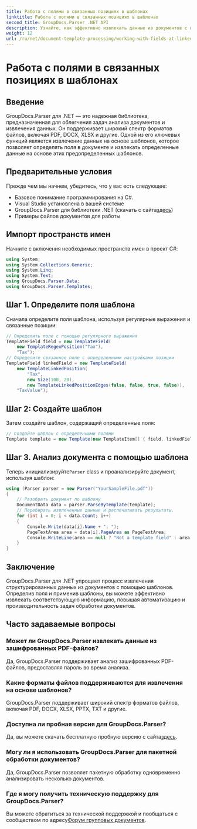 ```yaml
---
title: Работа с полями в связанных позициях в шаблонах
linktitle: Работа с полями в связанных позициях в шаблонах
second_title: GroupDocs.Parser .NET API
description: Узнайте, как эффективно извлекать данные из документов с помощью GroupDocs.Parser для .NET. Пошаговое руководство с примерами кода.
weight: 12
url: /ru/net/document-template-processing/working-with-fields-at-linked-positions-in-templates/
---
```


# Работа с полями в связанных позициях в шаблонах

## Введение
GroupDocs.Parser для .NET — это надежная библиотека, предназначенная для облегчения задач анализа документов и извлечения данных. Он поддерживает широкий спектр форматов файлов, включая PDF, DOCX, XLSX и другие. Одной из его ключевых функций является извлечение данных на основе шаблонов, которое позволяет определять поля в документе и извлекать определенные данные на основе этих предопределенных шаблонов.
## Предварительные условия
Прежде чем мы начнем, убедитесь, что у вас есть следующее:
- Базовое понимание программирования на C#.
- Visual Studio установлена в вашей системе
-  GroupDocs.Parser для библиотеки .NET (скачать с сайта[здесь](https://releases.groupdocs.com/parser/net/))
- Примеры файлов документов для работы

## Импорт пространств имен
Начните с включения необходимых пространств имен в проект C#:
```csharp
using System;
using System.Collections.Generic;
using System.Linq;
using System.Text;
using GroupDocs.Parser.Data;
using GroupDocs.Parser.Templates;
```
## Шаг 1. Определите поля шаблона
Сначала определите поля шаблона, используя регулярные выражения и связанные позиции:
```csharp
// Определить поле с помощью регулярного выражения
TemplateField field = new TemplateField(
    new TemplateRegexPosition("Tax"),
    "Tax");
// Определите связанное поле с определенными настройками позиции
TemplateField linkedField = new TemplateField(
    new TemplateLinkedPosition(
        "Tax",
        new Size(100, 20),
        new TemplateLinkedPositionEdges(false, false, true, false)),
    "TaxValue");
```
## Шаг 2: Создайте шаблон
Затем создайте шаблон, содержащий определенные поля:
```csharp
// Создайте шаблон с определенными полями
Template template = new Template(new TemplateItem[] { field, linkedField });
```
## Шаг 3. Анализ документа с помощью шаблона
 Теперь инициализируйте`Parser` class и проанализируйте документ, используя шаблон:
```csharp
using (Parser parser = new Parser("YourSampleFile.pdf"))
{
    // Разобрать документ по шаблону
    DocumentData data = parser.ParseByTemplate(template);
    // Перебирать извлеченные данные и распечатывать результаты.
    for (int i = 0; i < data.Count; i++)
    {
        Console.Write(data[i].Name + ": ");
        PageTextArea area = data[i].PageArea as PageTextArea;
        Console.WriteLine(area == null ? "Not a template field" : area.Text);
    }
}
```

## Заключение
GroupDocs.Parser для .NET упрощает процесс извлечения структурированных данных из документов с помощью шаблонов. Определив поля и применив шаблоны, вы можете эффективно извлекать соответствующую информацию, повышая автоматизацию и производительность задач обработки документов.

## Часто задаваемые вопросы
### Может ли GroupDocs.Parser извлекать данные из зашифрованных PDF-файлов?
Да, GroupDocs.Parser поддерживает анализ зашифрованных PDF-файлов, предоставляя пароль во время анализа.
### Какие форматы файлов поддерживаются для извлечения на основе шаблонов?
GroupDocs.Parser поддерживает широкий спектр форматов файлов, включая PDF, DOCX, XLSX, PPTX, TXT и другие.
### Доступна ли пробная версия для GroupDocs.Parser?
 Да, вы можете скачать бесплатную пробную версию с сайта[здесь](https://releases.groupdocs.com/).
### Могу ли я использовать GroupDocs.Parser для пакетной обработки документов?
Да, GroupDocs.Parser позволяет пакетную обработку одновременно анализировать несколько документов.
### Где я могу получить техническую поддержку для GroupDocs.Parser?
 Вы можете обратиться за технической поддержкой и пообщаться с сообществом по адресу[Форум групповых документов](https://forum.groupdocs.com/c/parser/17).